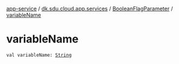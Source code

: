 [app-service](../../index.md) / [dk.sdu.cloud.app.services](../index.md) / [BooleanFlagParameter](index.md) / [variableName](./variable-name.md)

# variableName

`val variableName: `[`String`](https://kotlinlang.org/api/latest/jvm/stdlib/kotlin/-string/index.html)